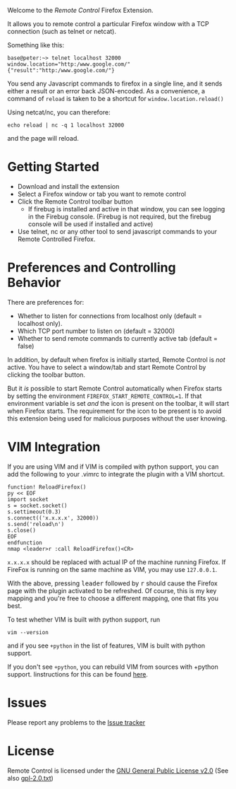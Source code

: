 Welcome to the _Remote Control_ Firefox Extension.

It allows you to remote control a particular Firefox window with a TCP
connection (such as telnet or netcat).

Something like this:

    base@peter:~> telnet localhost 32000
    window.location="http:/www.google.com/"
    {"result":"http:/www.google.com/"}

You send any Javascript commands to firefox in a single line, and it sends
either a result or an error back JSON-encoded. As a convenience, a command of
`reload` is taken to be a shortcut for `window.location.reload()`

Using netcat/nc, you can therefore:

    echo reload | nc -q 1 localhost 32000

and the page will reload.

Getting Started
===============

* Download and install the extension
* Select a Firefox window or tab you want to remote control
* Click the Remote Control toolbar button
    * If firebug is installed and active in that window, you can see logging in
      the Firebug console. (Firebug is not required, but the firebug console
      will be used if installed and active)
* Use telnet, nc or any other tool to send javascript commands to your Remote
  Controlled Firefox.

Preferences and Controlling Behavior
====================================

There are preferences for:

* Whether to listen for connections from localhost only (default = localhost
  only).
* Which TCP port number to listen on (default = 32000)
* Whether to send remote commands to currently active tab (default = false)

In addition, by default when firefox is initially started, Remote Control is
_not_ active. You have to select a window/tab and start Remote Control by
clicking the toolbar button.

But it _is_ possible to start Remote Control automatically when Firefox starts
by setting the environment `FIREFOX_START_REMOTE_CONTROL=1`. If that
environment variable is set _and_ the icon is present on the toolbar, it will
start when Firefox starts. The requirement for the icon to be present is to
avoid this extension being used for malicious purposes without the user
knowing.

VIM Integration
===============

If you are using VIM and if VIM is compiled with python support, you can add
the following to your .vimrc to integrate the plugin with a VIM shortcut.

    function! ReloadFirefox()
    py << EOF
    import socket
    s = socket.socket()
    s.settimeout(0.3)
    s.connect(('x.x.x.x', 32000))
    s.send('reload\n')
    s.close()
    EOF
    endfunction
    nmap <leader>r :call ReloadFirefox()<CR> 

`x.x.x.x` should be replaced with actual IP of the machine running Firefox. If
FireFox is running on the same machine as VIM, you may use `127.0.0.1`.

With the above, pressing <kbd>leader</kbd> followed by <kbd>r</kbd> should cause the Firefox 
page with the plugin activated to be refreshed. Of course, this is my key
mapping and you're free to choose a different mapping, one that fits you 
best.

To test whether VIM is built with python support, run

    vim --version

and if you see `+python` in the list of features, VIM is built with python
support.

If you don't see `+python`, you can rebuild VIM from sources with +python support.
Iinstructions for this can be found [here](https://github.com/Valloric/YouCompleteMe/wiki/Building-Vim-from-source).

Issues
======
Please report any problems to the
[Issue tracker](https://github.com/FF-Remote-Control/FF-Remote-Control/issues)

License
=======

Remote Control is licensed under the
[GNU General Public License v2.0](http://www.gnu.org/licenses/gpl-2.0.html)
(See also [gpl-2.0.txt](gpl-2.0.txt))
